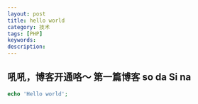 ```yaml
---
layout: post
title: hello world
category: 技术
tags: [PHP]
keywords: 
description: 
---
```


## 吼吼，博客开通咯～ 第一篇博客 so da Si na

```php
echo 'Hello world';
```